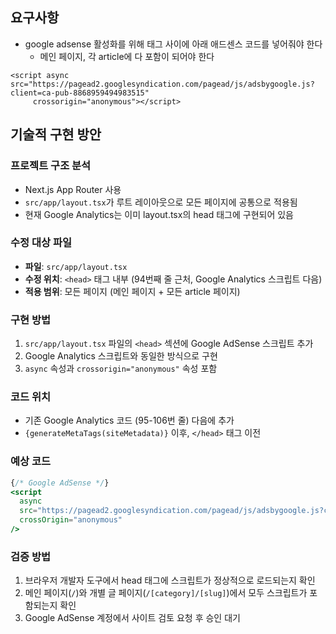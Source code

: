 ## 요구사항
- google adsense 활성화를 위해 <head></head> 태그 사이에 아래 애드센스 코드를 넣어줘야 한다
  - 메인 페이지, 각 article에 다 포함이 되어야 한다

```
<script async src="https://pagead2.googlesyndication.com/pagead/js/adsbygoogle.js?client=ca-pub-8868959494983515"
     crossorigin="anonymous"></script>
```

## 기술적 구현 방안

### 프로젝트 구조 분석
- Next.js App Router 사용
- `src/app/layout.tsx`가 루트 레이아웃으로 모든 페이지에 공통으로 적용됨
- 현재 Google Analytics는 이미 layout.tsx의 head 태그에 구현되어 있음

### 수정 대상 파일
- **파일**: `src/app/layout.tsx`
- **수정 위치**: `<head>` 태그 내부 (94번째 줄 근처, Google Analytics 스크립트 다음)
- **적용 범위**: 모든 페이지 (메인 페이지 + 모든 article 페이지)

### 구현 방법
1. `src/app/layout.tsx` 파일의 `<head>` 섹션에 Google AdSense 스크립트 추가
2. Google Analytics 스크립트와 동일한 방식으로 구현
3. `async` 속성과 `crossorigin="anonymous"` 속성 포함

### 코드 위치
- 기존 Google Analytics 코드 (95-106번 줄) 다음에 추가
- `{generateMetaTags(siteMetadata)}` 이후, `</head>` 태그 이전

### 예상 코드
```jsx
{/* Google AdSense */}
<script 
  async 
  src="https://pagead2.googlesyndication.com/pagead/js/adsbygoogle.js?client=ca-pub-8868959494983515"
  crossOrigin="anonymous"
/>
```

### 검증 방법
1. 브라우저 개발자 도구에서 head 태그에 스크립트가 정상적으로 로드되는지 확인
2. 메인 페이지(`/`)와 개별 글 페이지(`/[category]/[slug]`)에서 모두 스크립트가 포함되는지 확인
3. Google AdSense 계정에서 사이트 검토 요청 후 승인 대기

